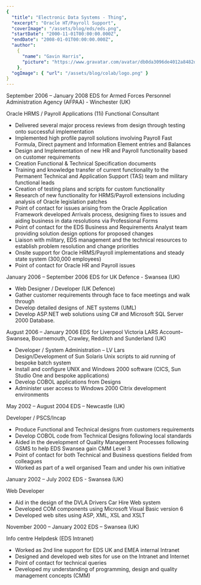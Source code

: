 ```yaml
---
{
  "title": "Electronic Data Systems - Thing",
  "excerpt": "Oracle HT/Payroll Support",
  "coverImage": "/assets/blog/eds/eds.png",
  "startDate": "2000-11-01T00:00:00.000Z",
  "endDate": "2008-01-01T00:00:00.000Z",
  "author":
    {
      "name": "Gavin Harris",
      "picture": "https://www.gravatar.com/avatar/db0da3096de4012a8482db72d561a279"
    },
  "ogImage": { "url": "/assets/blog/colab/logo.png" }
}
---
```



September 2006 – January 2008
EDS for Armed Forces Personnel Administration Agency (AFPAA) - Winchester (UK)

Oracle HRMS / Payroll Applications (11i) Functional Consultant
<ul>
<li>Delivered several major process reviews from design through testing onto successful implementation</li>
<li>Implemented high profile payroll solutions involving Payroll Fast Formula, Direct payment and Information Element entries and Balances</li>
<li>Design and Implementation of new HR and Payroll functionality based on customer requirements </li>
<li>Creation Functional & Technical Specification documents </li>
<li>Training and knowledge transfer of current functionality to the Permanent Technical and Application Support (TAS) team and military functional leads</li>
<li>Creation of testing plans and scripts for custom functionality</li>
<li>Research of new functionality for HRMS/Payroll extensions including analysis of Oracle legislation patches</li>
<li>Point of contact for issues arising from the Oracle Application Framework developed Arrivals process, designing fixes to issues and aiding business in data resolutions via Professional Forms</li>
<li>Point of contact for the EDS Business and Requirements Analyst team providing solution design options for proposed changes</li>
<li>Liaison with military, EDS management and the technical resources to establish problem resolution and change priorities </li>
<li>Onsite support for Oracle HRMS/Payroll implementations and steady state system (300,000 employees)</li>
<li>Point of contact for Oracle HR and Payroll issues</li>
</ul>

January 2006 – September 2006
EDS for UK Defence - Swansea (UK)
<ul>
<li>Web Designer / Developer (UK Defence)</li>
<li>Gather customer requirements through face to face meetings and walk through</li>
<li>Develop detailed designs of .NET systems (UML)</li>
<li>Develop ASP.NET web solutions using C# and Microsoft SQL Server 2000 Database.</li>
</ul>
August 2006 – January 2006
EDS for Liverpool Victoria LARS Account– Swansea, Bournemouth, Crawley, Redditch and Sunderland (UK)
<ul>
<li>Developer / System Administration – LV Lars</li>
Design/Development of Sun Solaris Unix scripts to aid running of bespoke batch system
<li>Install and configure UNIX and Windows 2000 software (CICS, Sun Studio One and bespoke applications)</li>
<li>Develop COBOL applications from Designs</li>
<li>Administer user access to Windows 2000 Citrix development environments</li>
</ul>

May 2002 – August 2004
EDS – Newcastle (UK)

Developer / PSCS/Incap
<ul>
<li>Produce Functional and Technical designs from customers requirements</li>
<li>Develop COBOL code from Technical Designs following local standards</li>
<li>Aided in the development of Quality Management Processes following GSMS to help EDS Swansea gain CMM Level 3</li>
<li>Point of contact for both Technical and Business questions fielded from colleagues</li>
<li>Worked as part of a well organised Team and under his own initiative</li>
</ul>
January 2002 – July 2002
EDS - Swansea (UK)

Web Developer
<ul>
<li>Aid in the design of the DVLA Drivers Car Hire Web system</li>
<li>Developed COM components using Microsoft Visual Basic version 6</li>
<li>Developed web sites using ASP, XML, XSL and XSLT</li>
</ul>

November 2000 – January 2002 
EDS – Swansea (UK)

Info centre Helpdesk (EDS Intranet)
<ul>
<li>Worked as 2nd line support for EDS UK and EMEA internal Intranet</li>
<li>Designed and developed web sites for use on the Intranet and Internet</li>
<li>Point of contact for technical queries</li>
<li>Developed my understanding of programming, design and quality management concepts (CMM)</li>
</ul>

